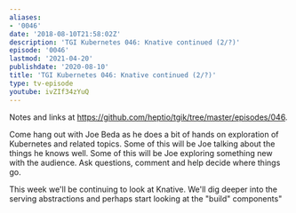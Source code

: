 ```yaml
---
aliases:
- '0046'
date: '2018-08-10T21:58:02Z'
description: 'TGI Kubernetes 046: Knative continued (2/?)'
episode: '0046'
lastmod: '2021-04-20'
publishdate: '2020-08-10'
title: 'TGI Kubernetes 046: Knative continued (2/?)'
type: tv-episode
youtube: ivZIf34zYuQ
---
```


Notes and links at https://github.com/heptio/tgik/tree/master/episodes/046.

Come hang out with Joe Beda as he does a bit of hands on exploration of Kubernetes and related topics. Some of this will be Joe talking about the things he knows well. Some of this will be Joe exploring something new with the audience. Ask questions, comment and help decide where things go.

This week we&#39;ll be continuing to look at Knative. We&#39;ll dig deeper into the serving abstractions and perhaps start looking at the &#34;build&#34; components&#34;